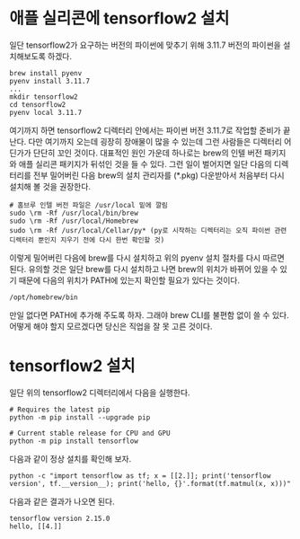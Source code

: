 # 애플 실리콘에 tensorflow2 설치

일단 tensorflow2가 요구하는 버전의 파이썬에 맞추기 위해 3.11.7 버전의 파이썬을 설치해보도록 하겠다.

```
brew install pyenv
pyenv install 3.11.7
...
mkdir tensorflow2
cd tensorflow2
pyenv local 3.11.7
```

여기까지 하면 tensorflow2 디렉터리 안에서는 파이썬 버전 3.11.7로 작업할 준비가 끝난다. 다만 여기까지 오는데 굉장히 장애물이 많을 수 있는데
그런 사람들은 디렉터리 어딘가가 단단히 꼬인 것이다. 대표적인 원인 가운데 하나로는 brew의 인텔 버전 패키지와 애플 실리콘 패키지가 뒤섞인 것을 들 수 있다.
그런 일이 벌어지면 일단 다음의 디렉터리를 전부 밀어버린 다음 brew의 설치 관리자를 (*.pkg) 다운받아서 처음부터 다시 설치해 볼 것을 권장한다.

```
# 홈브루 인텔 버전 파일은 /usr/local 밑에 깔림
sudo \rm -Rf /usr/local/bin/brew
sudo \rm -Rf /usr/local/Homebrew
sudo \rm -Rf /usr/local/Cellar/py* (py로 시작하는 디렉터리는 오직 파이썬 관련 디렉터리 뿐인지 지우기 전에 다시 한번 확인할 것)
```

이렇게 밀어버린 다음에 brew를 다시 설치하고 위의 pyenv 설치 절차를 다시 따르면 된다.
유의할 것은 일단 brew를 다시 설치하고 나면 brew의 위치가 바뀌어 있을 수 있기 때문에
다음의 위치가 PATH에 있는지 확인할 필요가 있다는 것이다.

```
/opt/homebrew/bin
```

만일 없다면 PATH에 추가해 주도록 하자. 그래야 brew CLI를 불편함 없이 쓸 수 있다. 어떻게 해야 할지 모르겠다면 당신은 직업을 잘 못 고른 것이다.

# tensorflow2 설치

일단 위의 tensorflow2 디렉터리에서 다음을 실행한다.

```
# Requires the latest pip
python -m pip install --upgrade pip

# Current stable release for CPU and GPU
python -m pip install tensorflow
```

다음과 같이 정상 설치를 확인해 보자.

```
python -c "import tensorflow as tf; x = [[2.]]; print('tensorflow version', tf.__version__); print('hello, {}'.format(tf.matmul(x, x)))"
```

다음과 같은 결과가 나오면 된다.

```
tensorflow version 2.15.0
hello, [[4.]]
```
